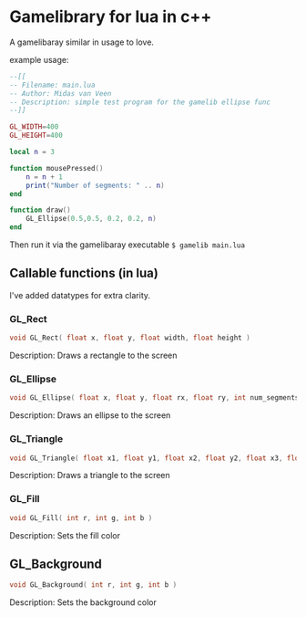 # Gamelibrary for lua in c++

A gamelibaray similar in usage to love.

example usage:
```lua
--[[
-- Filename: main.lua
-- Author: Midas van Veen
-- Description: simple test program for the gamelib ellipse func
--]]

GL_WIDTH=400
GL_HEIGHT=400

local n = 3

function mousePressed()
	n = n + 1
	print("Number of segments: " .. n)
end

function draw()
	GL_Ellipse(0.5,0.5, 0.2, 0.2, n)
end
```
Then run it via the gamelibaray executable
`$ gamelib main.lua`

## Callable functions (in lua)

I've added datatypes for extra clarity.

### GL_Rect
```c
void GL_Rect( float x, float y, float width, float height )
```
Description: Draws a rectangle to the screen

### GL_Ellipse
```c
void GL_Ellipse( float x, float y, float rx, float ry, int num_segments )
```
Description: Draws an ellipse to the screen

### GL_Triangle
```c
void GL_Triangle( float x1, float y1, float x2, float y2, float x3, float y3 )
```
Description: Draws a triangle to the screen

### GL_Fill
```c
void GL_Fill( int r, int g, int b )
```
Description: Sets the fill color

## GL_Background
```c
void GL_Background( int r, int g, int b )
```
Description: Sets the background color
